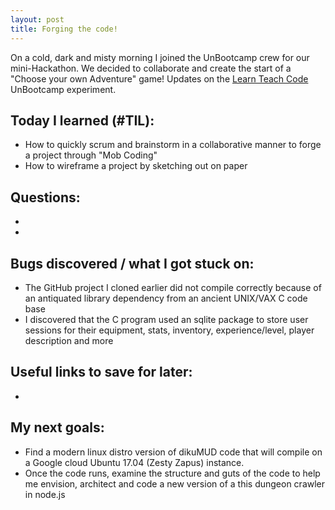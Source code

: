 ```yaml
---
layout: post
title: Forging the code!
---
```


On a cold, dark and misty morning I joined the UnBootcamp crew for our mini-Hackathon.  We decided to collaborate and create the start of a "Choose your own Adventure" game!
Updates on the [Learn Teach Code](http://learnteachcode.org/) UnBootcamp experiment.

## Today I learned (#TIL):

- How to quickly scrum and brainstorm in a collaborative manner to forge a project through "Mob Coding"
- How to wireframe a project by sketching out on paper

## Questions:

-
-

## Bugs discovered / what I got stuck on:

- The GitHub project I cloned earlier did not compile correctly because of an antiquated library dependency from an ancient UNIX/VAX C code base
- I discovered that the C program used an sqlite package to store user sessions for their equipment, stats, inventory, experience/level, player description and more


## Useful links to save for later:

-


## My next goals:

- Find a modern linux distro version of dikuMUD code that will compile on a Google cloud Ubuntu 17.04 (Zesty Zapus) instance.
- Once the code runs, examine the structure and guts of the code to help me envision, architect and code a new version of a this dungeon crawler in node.js
